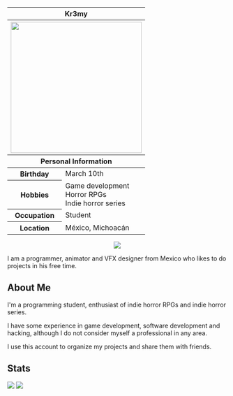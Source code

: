 <table width="300px" align="right">
<thead>
  <tr>
    <th colspan="2">Kr3my<br/></th>
  </tr>
  <tr>
    <th colspan="2"><img height="300px" src="https://media.tenor.com/gSgWPL-Q0RIAAAAi/reimu-touhou.gif"></th>
  </tr>
  <tr>
    <th colspan="2">Personal Information</th>
  </tr>
</thead>
<tbody>
  <tr>
    <th>Birthday</th>
    <td>March 10th</td>
  </tr>
  <tr>
    <th>Hobbies</th>
    <td>Game development<br/>Horror RPGs<br/>Indie horror series</td>
  </tr>
  <tr>
    <th>Occupation</th>
    <td>Student</td>
  </tr>
  <tr>
    <th>Location</th>
    <td>México, Michoacán</td>
  </tr>
</tbody>
</table>

<p align="center">
  <a href="https://count.getloli.com/"><img src="https://count.getloli.com/get/@:Kr3my"></a>
</p>

I am a programmer, animator and VFX designer from Mexico who likes to do projects in his free time.

## About Me

I'm a programming student, enthusiast of indie horror RPGs and indie horror series.

I have some experience in game development, software development and hacking, although I do not consider myself a professional in any area.

I use this account to organize my projects and share them with friends.

## Stats

<img src="https://github-readme-stats.vercel.app/api?username=NotSyscall&theme=dark&hide_border=false&include_all_commits=false&count_private=false"/>
<img src="https://github-readme-stats.vercel.app/api/top-langs/?username=NotSyscall&theme=dark&hide_border=false&include_all_commits=false&count_private=false&layout=compact"/>
